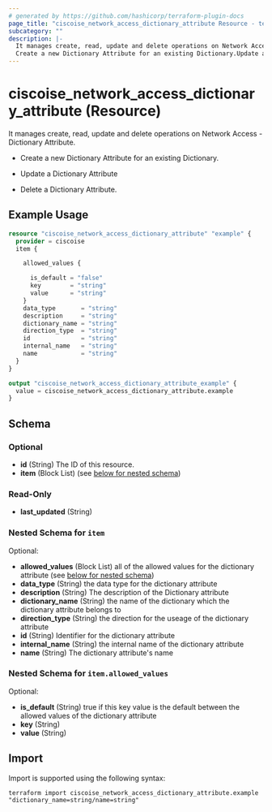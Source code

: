 ```yaml
---
# generated by https://github.com/hashicorp/terraform-plugin-docs
page_title: "ciscoise_network_access_dictionary_attribute Resource - terraform-provider-ciscoise"
subcategory: ""
description: |-
  It manages create, read, update and delete operations on Network Access - Dictionary Attribute.
  Create a new Dictionary Attribute for an existing Dictionary.Update a Dictionary AttributeDelete a Dictionary Attribute.
---
```


# ciscoise_network_access_dictionary_attribute (Resource)

It manages create, read, update and delete operations on Network Access - Dictionary Attribute.

- Create a new Dictionary Attribute for an existing Dictionary.

- Update a Dictionary Attribute

- Delete a Dictionary Attribute.

## Example Usage

```terraform
resource "ciscoise_network_access_dictionary_attribute" "example" {
  provider = ciscoise
  item {

    allowed_values {

      is_default = "false"
      key        = "string"
      value      = "string"
    }
    data_type       = "string"
    description     = "string"
    dictionary_name = "string"
    direction_type  = "string"
    id              = "string"
    internal_name   = "string"
    name            = "string"
  }
}

output "ciscoise_network_access_dictionary_attribute_example" {
  value = ciscoise_network_access_dictionary_attribute.example
}
```

<!-- schema generated by tfplugindocs -->
## Schema

### Optional

- **id** (String) The ID of this resource.
- **item** (Block List) (see [below for nested schema](#nestedblock--item))

### Read-Only

- **last_updated** (String)

<a id="nestedblock--item"></a>
### Nested Schema for `item`

Optional:

- **allowed_values** (Block List) all of the allowed values for the dictionary attribute (see [below for nested schema](#nestedblock--item--allowed_values))
- **data_type** (String) the data type for the dictionary attribute
- **description** (String) The description of the Dictionary attribute
- **dictionary_name** (String) the name of the dictionary which the dictionary attribute belongs to
- **direction_type** (String) the direction for the useage of the dictionary attribute
- **id** (String) Identifier for the dictionary attribute
- **internal_name** (String) the internal name of the dictionary attribute
- **name** (String) The dictionary attribute's name

<a id="nestedblock--item--allowed_values"></a>
### Nested Schema for `item.allowed_values`

Optional:

- **is_default** (String) true if this key value is the default between the allowed values of the dictionary attribute
- **key** (String)
- **value** (String)

## Import

Import is supported using the following syntax:

```shell
terraform import ciscoise_network_access_dictionary_attribute.example "dictionary_name=string/name=string"
```
